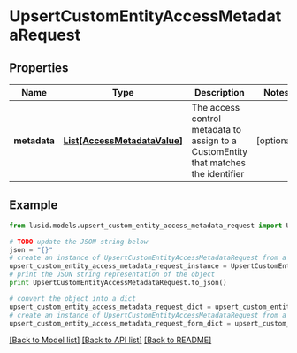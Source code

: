 # UpsertCustomEntityAccessMetadataRequest


## Properties
Name | Type | Description | Notes
------------ | ------------- | ------------- | -------------
**metadata** | [**List[AccessMetadataValue]**](AccessMetadataValue.md) | The access control metadata to assign to a CustomEntity that matches the identifier | [optional] 

## Example

```python
from lusid.models.upsert_custom_entity_access_metadata_request import UpsertCustomEntityAccessMetadataRequest

# TODO update the JSON string below
json = "{}"
# create an instance of UpsertCustomEntityAccessMetadataRequest from a JSON string
upsert_custom_entity_access_metadata_request_instance = UpsertCustomEntityAccessMetadataRequest.from_json(json)
# print the JSON string representation of the object
print UpsertCustomEntityAccessMetadataRequest.to_json()

# convert the object into a dict
upsert_custom_entity_access_metadata_request_dict = upsert_custom_entity_access_metadata_request_instance.to_dict()
# create an instance of UpsertCustomEntityAccessMetadataRequest from a dict
upsert_custom_entity_access_metadata_request_form_dict = upsert_custom_entity_access_metadata_request.from_dict(upsert_custom_entity_access_metadata_request_dict)
```
[[Back to Model list]](../README.md#documentation-for-models) [[Back to API list]](../README.md#documentation-for-api-endpoints) [[Back to README]](../README.md)


